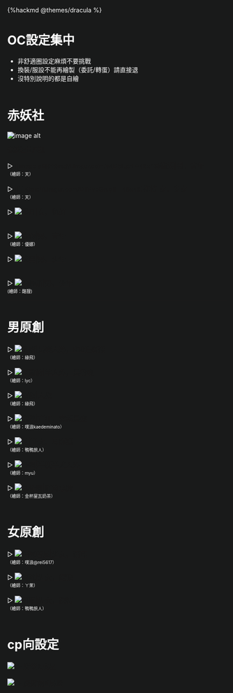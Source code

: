 {%hackmd @themes/dracula %}
<style>
/* 修改整個頁面的"背景"與"字體"顏色 */
html, body, .ui-content {
    background: #191A1A;
    color: #FFFFFF;
}
</style>

# OC設定集中
* 非舒適圈設定麻煩不要挑戰
* 換裝/服設不能再繪製（委託/轉蛋）請直接退
* 沒特別說明的都是自繪

---

# **赤妖社**
![image alt](https://cdn.discordapp.com/attachments/884087386395512895/1195224940421582971/111111111.png?ex=65b336f8&is=65a0c1f8&hm=1d38e2778c7551287263c3ba56b888333c8e96d4ae9836eb95d653e08f9cdbc5&)

**[赤妖社世界觀](https://hackmd.io/@Laivear/ry6Mel61s)**

▷ [![image alt](https://i.imgur.com/wlEi5ll.gif =48x48)<font size=3>銜葉|男，青年</font><br>
<font size=1 color=white>（繪師：天）](https://hackmd.io/@Laivear/SkEXyTQC9)
</font><br>


▷ [![](https://i.imgur.com/DTPvpGn.gif =48x48)<font size=3>銜枝|女，少女</font><br>
<font size=1 color=white>（繪師：天）
](https://hackmd.io/@Laivear/SkbsY6XA9)</font><br>

▷ [![](https://i.imgur.com/CkfKDm3.gif)<font size=3>墨月|女，御姐</font><br>](https://hackmd.io/@Laivear/rJR4RTQR5)
<font size=1 color=white></font><br>

▷ [![](https://i.imgur.com/9AM5Rgd.gif)<font size=3>赤羽|男，青年</font><br>
<font size=1 color=white>（繪師：優娜）
](https://hackmd.io/@Laivear/BkJWoCV0q)</font><br>

▷ [![](https://i.imgur.com/wkk4sim.gif)<font size=3>戊星|男，少年</font><br>
](https://hackmd.io/@Laivear/BkE96MSC5)</font><br>

▷ [![](https://i.imgur.com/YNDFmkm.gif)<font size=3>納修斯|男，少年</font><br>
<font size=1 color=white>(繪師：酪狸)
](https://hackmd.io/@Laivear/rJq3WJr05)</font><br>

---
    
# **男原創**

▷ [![](https://i.imgur.com/3UQOvj7.gif)<font size=3>烏鱗|長髮大男，R18性癖孩</font><br>
<font size=1 color=white>（繪師：綠飛）
](https://hackmd.io/@Laivear/HJiyNkSR9)</font><br>

    
▷ [![](https://i.imgur.com/kxRFulh.gif)<font size=3>德爾納|羊人外，長卷髮</font><br>
<font size=1 color=white>（繪師：lyc）](https://hackmd.io/@Laivear/SkD4LyrAc)
</font><br>

▷ [![](https://i.imgur.com/44ZReOz.gif)<font size=3>叔叔|大叔</font><br>
<font size=1 color=white>（繪師：綠飛）](https://hackmd.io/@Laivear/r1ZEHtqks)</font><br>

▷ [![](https://i.imgur.com/Mner0Fq.gif)<font size=3>鹿秋|青年，森系長髮</font><br>
<font size=1 color=white>（繪師：噗浪kaedeminato）
](https://hackmd.io/@Laivear/SkxYGzMzs)</font><br>
   
▷ [![](https://i.imgur.com/u4rruHD.gif)<font size=3>弦|正太，耳廓狐</font><br>
<font size=1 color=white>（繪師：鴨鴨旅人）](https://hackmd.io/@Laivear/rkbhmnOMj)
</font><br>

▷ [![](https://i.imgur.com/c5X0rdS.gif)<font size=3>訃珥|半鹿半犬人外</font><br>
<font size=1 color=white>（繪師：myu）](https://hackmd.io/@Laivear/Syctpnk0o)</font><br>
    
▷ [![](https://i.imgur.com/gGfDwmD.gif)<font size=3>鶩骨麝|紅角惡魔</font><br><font size=1 color=white>
（繪師：金杯屋瓦奶茶）](https://hackmd.io/@Laivear/S11qQpk0s)</font><br>
    
---

# **女原創**

▷ [![](https://i.imgur.com/McdfZcN.gif)<font size=3>貓咪店長|少女，貓耳</font><br>
<font size=1 color=white>（繪師：噗浪@rei5617）](https://hackmd.io/@Laivear/HJ-DFJBR5)
</font><br>

▷ [![](https://i.imgur.com/DwTBkh8.gif)<font size=3>綺流|少女，偶像</font><br>
<font size=1 color=white>（繪師：ㄚ茉）](https://hackmd.io/@Laivear/Bkshrl0bo)</font><br>
 
▷ [![](https://i.imgur.com/XdxLjMO.gif)<font size=3>妍雉|少女，模特</font><br>
<font size=1 color=white>（繪師：鴨鴨旅人）](https://hackmd.io/@Laivear/Byi_2CHOi)</font><br>

---
    
# **cp向設定**

 [![](https://cdn.discordapp.com/attachments/884087386395512895/1195211014610886656/2-1.png?ex=65b329ff&is=65a0b4ff&hm=a27dc272ffa0e9592fdebf9d793d815a6d2c8d343ec34821230b14257b40ea07&)
▷ <font size=3>銜葉X戊星</font><br>
](https://hackmd.io/@Laivear/HJHa8gCbi)
    

    
 [![](https://cdn.discordapp.com/attachments/884087386395512895/1195221233722200064/2-2.png?ex=65b33384&is=65a0be84&hm=e41b014048f257d94d1bb476c81ba0893fc169d84d0232dc5f8c737f08a99739&)
▷ <font size=3>德爾納X烏鱗</font><br>
](https://hackmd.io/@Laivear/ryAOooKfh)
   